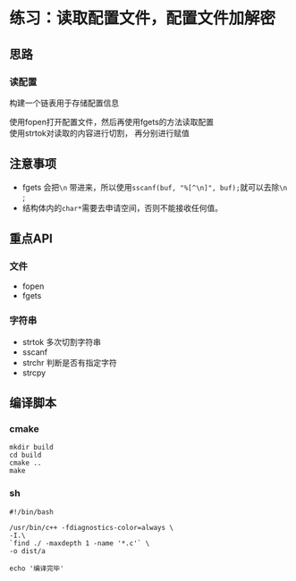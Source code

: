 练习：读取配置文件，配置文件加解密
===

## 思路
### 读配置
构建一个链表用于存储配置信息   

使用fopen打开配置文件，然后再使用fgets的方法读取配置  
使用strtok对读取的内容进行切割，  再分别进行赋值

## 注意事项

* fgets 会把`\n` 带进来，所以使用`sscanf(buf, "%[^\n]", buf);`就可以去除`\n
`;
* 结构体内的`char*`需要去申请空间，否则不能接收任何值。

## 重点API
### 文件
* fopen
* fgets

### 字符串
* strtok 多次切割字符串
* sscanf 
* strchr 判断是否有指定字符
* strcpy


## 编译脚本
### cmake
```
mkdir build
cd build
cmake ..
make
```

### sh
```shell
#!/bin/bash

/usr/bin/c++ -fdiagnostics-color=always \
-I.\
`find ./ -maxdepth 1 -name '*.c'` \
-o dist/a

echo '编译完毕'
```